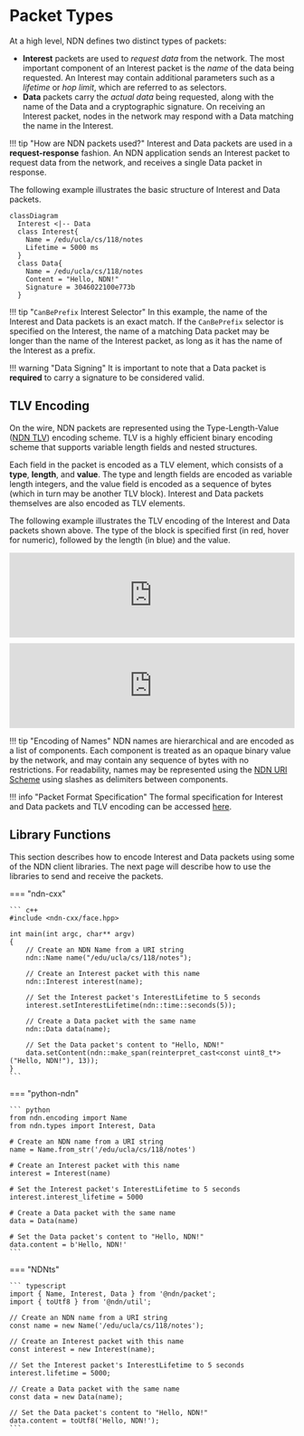 # Packet Types

At a high level, NDN defines two distinct types of packets:

  * **Interest** packets are used to _request data_ from the network. The most important component of an Interest packet is the _name_ of the data being requested. An Interest may contain additional parameters such as a _lifetime_ or _hop limit_, which are referred to as selectors.
  * **Data** packets carry the _actual data_ being requested, along with the name of the Data and a cryptographic signature. On receiving an Interest packet, nodes in the network may respond with a Data matching the name in the Interest.

!!! tip "How are NDN packets used?"
    Interest and Data packets are used in a **request-response** fashion. An NDN application sends an Interest packet to request data from the network, and receives a single Data packet in response.

The following example illustrates the basic structure of Interest and Data packets.

``` mermaid
classDiagram
  Interest <|-- Data
  class Interest{
    Name = /edu/ucla/cs/118/notes
    Lifetime = 5000 ms
  }
  class Data{
    Name = /edu/ucla/cs/118/notes
    Content = "Hello, NDN!"
    Signature = 3046022100e773b
  }
```

!!! tip "`CanBePrefix` Interest Selector"
    In this example, the name of the Interest and Data packets is an exact match. If the `CanBePrefix` selector is specified on the Interest, the name of a matching Data packet may be longer than the name of the Interest packet, as long as it has the name of the Interest as a prefix.

!!! warning "Data Signing"
    It is important to note that a Data packet is **required** to carry a signature to be considered valid.

## TLV Encoding

On the wire, NDN packets are represented using the Type-Length-Value ([NDN TLV](https://docs.named-data.net/NDN-packet-spec/current/tlv.html#ndn-tlv-encoding)) encoding scheme. TLV is a highly efficient binary encoding scheme that supports variable length fields and nested structures.

Each field in the packet is encoded as a TLV element, which consists of a **type**, **length**, and **value**. The type and length fields are encoded as variable length integers, and the value field is encoded as a sequence of bytes (which in turn may be another TLV block). Interest and Data packets themselves are also encoded as TLV elements.

The following example illustrates the TLV encoding of the Interest and Data packets shown above. The type of the block is specified first (in red, hover for numeric), followed by the length (in blue) and the value.

<div>
    <iframe
        src="https://play.ndn.today/?visualize=0527071b0803656475080475636c6108026373080331313808056e6f7465730a048ddbcef10c021388"
        crossorigin="anonymous" data-message-fun="handleVisMessage" style="border: none; width: 100%; margin-bottom: 10px">
    </iframe>
    <iframe
        src="https://play.ndn.today/?visualize=06A2071B0803656475080475636C6108026373080331313808056E6F746573150B48656C6C6F2C204E444E21162C1B01031C2707250803656475080475636C610802637308056C6978696108034B455938080005FA3ADE0C75D817483046022100E773B365BE4FCED756073E9183A46258206F1624BC04B55ABE41CA4E259FBCF3022100D8F5CDCF0C946D71142708AABDC18819B4E9C6990DEC90AE0306E1A7E7D663C6"
        crossorigin="anonymous" data-message-fun="handleVisMessage" style="border: none; width: 100%">
    </iframe>

</div>

!!! tip "Encoding of Names"
    NDN names are hierarchical and are encoded as a list of components. Each component is treated as an opaque binary value by the network, and may contain any sequence of bytes with no restrictions. For readability, names may be represented using the [NDN URI Scheme](https://docs.named-data.net/NDN-packet-spec/current/name.html#ndn-uri-scheme) using slashes as delimiters between components.

!!! info "Packet Format Specification"
    The formal specification for Interest and Data packets and TLV encoding can be accessed [here](https://docs.named-data.net/NDN-packet-spec/current/).

## Library Functions

This section describes how to encode Interest and Data packets using some of the NDN client libraries.
The next page will describe how to use the libraries to send and receive the packets.

=== "ndn-cxx"

    ``` c++
    #include <ndn-cxx/face.hpp>

    int main(int argc, char** argv)
    {
        // Create an NDN Name from a URI string
        ndn::Name name("/edu/ucla/cs/118/notes");

        // Create an Interest packet with this name
        ndn::Interest interest(name);

        // Set the Interest packet's InterestLifetime to 5 seconds
        interest.setInterestLifetime(ndn::time::seconds(5));

        // Create a Data packet with the same name
        ndn::Data data(name);

        // Set the Data packet's content to "Hello, NDN!"
        data.setContent(ndn::make_span(reinterpret_cast<const uint8_t*>("Hello, NDN!"), 13));
    }
    ```

=== "python-ndn"

    ``` python
    from ndn.encoding import Name
    from ndn.types import Interest, Data

    # Create an NDN name from a URI string
    name = Name.from_str('/edu/ucla/cs/118/notes')

    # Create an Interest packet with this name
    interest = Interest(name)

    # Set the Interest packet's InterestLifetime to 5 seconds
    interest.interest_lifetime = 5000

    # Create a Data packet with the same name
    data = Data(name)

    # Set the Data packet's content to "Hello, NDN!"
    data.content = b'Hello, NDN!'
    ```

=== "NDNts"

    ``` typescript
    import { Name, Interest, Data } from '@ndn/packet';
    import { toUtf8 } from '@ndn/util';

    // Create an NDN name from a URI string
    const name = new Name('/edu/ucla/cs/118/notes');

    // Create an Interest packet with this name
    const interest = new Interest(name);

    // Set the Interest packet's InterestLifetime to 5 seconds
    interest.lifetime = 5000;

    // Create a Data packet with the same name
    const data = new Data(name);

    // Set the Data packet's content to "Hello, NDN!"
    data.content = toUtf8('Hello, NDN!');
    ```